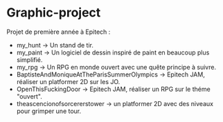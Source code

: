 # Graphic-project

Projet de première année à Epitech :
  - my_hunt -> Un stand de tir.
  - my_paint -> Un logiciel de dessin inspiré de paint en beaucoup plus simplifié.
  - my_rpg -> Un RPG en monde ouvert avec une quête principe à suivre.
  - BaptisteAndMoniqueAtTheParisSummerOlympics -> Epitech JAM, réaliser un platformer 2D sur les JO.
  - OpenThisFuckingDoor -> Epitech JAM, réaliser un RPG sur le théme "ouvert".
  - theascencionofsorcererstower -> un platformer 2D avec des niveaux pour grimper une tour.
